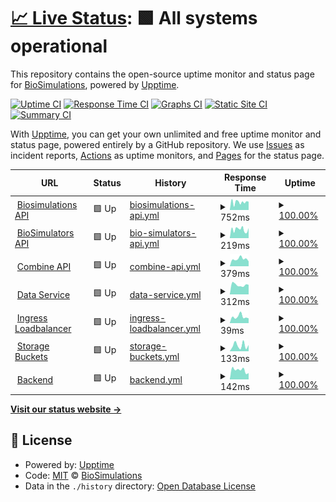 # [📈 Live Status](https://status.biosimulations.org): <!--live status--> **🟩 All systems operational**

This repository contains the open-source uptime monitor and status page for [BioSimulations](https://biosimulations.org), powered by [Upptime](https://github.com/upptime/upptime).

[![Uptime CI](https://github.com/biosimulations/status-monitor/workflows/Uptime%20CI/badge.svg)](https://github.com/biosimulations/status-monitor/actions?query=workflow%3A%22Uptime+CI%22)
[![Response Time CI](https://github.com/biosimulations/status-monitor/workflows/Response%20Time%20CI/badge.svg)](https://github.com/biosimulations/status-monitor/actions?query=workflow%3A%22Response+Time+CI%22)
[![Graphs CI](https://github.com/biosimulations/status-monitor/workflows/Graphs%20CI/badge.svg)](https://github.com/biosimulations/status-monitor/actions?query=workflow%3A%22Graphs+CI%22)
[![Static Site CI](https://github.com/biosimulations/status-monitor/workflows/Static%20Site%20CI/badge.svg)](https://github.com/biosimulations/status-monitor/actions?query=workflow%3A%22Static+Site+CI%22)
[![Summary CI](https://github.com/biosimulations/status-monitor/workflows/Summary%20CI/badge.svg)](https://github.com/biosimulations/status-monitor/actions?query=workflow%3A%22Summary+CI%22)

With [Upptime](https://upptime.js.org), you can get your own unlimited and free uptime monitor and status page, powered entirely by a GitHub repository. We use [Issues](https://github.com/biosimulations/status-monitor/issues) as incident reports, [Actions](https://github.com/biosimulations/status-monitor/actions) as uptime monitors, and [Pages](https://status.biosimulations.org) for the status page.

<!--start: status pages-->
<!-- This summary is generated by Upptime (https://github.com/upptime/upptime) -->
<!-- Do not edit this manually, your changes will be overwritten -->
<!-- prettier-ignore -->
| URL | Status | History | Response Time | Uptime |
| --- | ------ | ------- | ------------- | ------ |
| <img alt="" src="https://icons.duckduckgo.com/ip3/api.biosimulations.org.ico" height="13"> [Biosimulations API](https://api.biosimulations.org/health/status) | 🟩 Up | [biosimulations-api.yml](https://github.com/biosimulations/status/commits/HEAD/history/biosimulations-api.yml) | <details><summary><img alt="Response time graph" src="./graphs/biosimulations-api/response-time-week.png" height="20"> 752ms</summary><br><a href="https://status.biosimulations.org/history/biosimulations-api"><img alt="Response time 1162" src="https://img.shields.io/endpoint?url=https%3A%2F%2Fraw.githubusercontent.com%2Fbiosimulations%2Fstatus%2FHEAD%2Fapi%2Fbiosimulations-api%2Fresponse-time.json"></a><br><a href="https://status.biosimulations.org/history/biosimulations-api"><img alt="24-hour response time 1166" src="https://img.shields.io/endpoint?url=https%3A%2F%2Fraw.githubusercontent.com%2Fbiosimulations%2Fstatus%2FHEAD%2Fapi%2Fbiosimulations-api%2Fresponse-time-day.json"></a><br><a href="https://status.biosimulations.org/history/biosimulations-api"><img alt="7-day response time 752" src="https://img.shields.io/endpoint?url=https%3A%2F%2Fraw.githubusercontent.com%2Fbiosimulations%2Fstatus%2FHEAD%2Fapi%2Fbiosimulations-api%2Fresponse-time-week.json"></a><br><a href="https://status.biosimulations.org/history/biosimulations-api"><img alt="30-day response time 988" src="https://img.shields.io/endpoint?url=https%3A%2F%2Fraw.githubusercontent.com%2Fbiosimulations%2Fstatus%2FHEAD%2Fapi%2Fbiosimulations-api%2Fresponse-time-month.json"></a><br><a href="https://status.biosimulations.org/history/biosimulations-api"><img alt="1-year response time 994" src="https://img.shields.io/endpoint?url=https%3A%2F%2Fraw.githubusercontent.com%2Fbiosimulations%2Fstatus%2FHEAD%2Fapi%2Fbiosimulations-api%2Fresponse-time-year.json"></a></details> | <details><summary><a href="https://status.biosimulations.org/history/biosimulations-api">100.00%</a></summary><a href="https://status.biosimulations.org/history/biosimulations-api"><img alt="All-time uptime 99.80%" src="https://img.shields.io/endpoint?url=https%3A%2F%2Fraw.githubusercontent.com%2Fbiosimulations%2Fstatus%2FHEAD%2Fapi%2Fbiosimulations-api%2Fuptime.json"></a><br><a href="https://status.biosimulations.org/history/biosimulations-api"><img alt="24-hour uptime 100.00%" src="https://img.shields.io/endpoint?url=https%3A%2F%2Fraw.githubusercontent.com%2Fbiosimulations%2Fstatus%2FHEAD%2Fapi%2Fbiosimulations-api%2Fuptime-day.json"></a><br><a href="https://status.biosimulations.org/history/biosimulations-api"><img alt="7-day uptime 100.00%" src="https://img.shields.io/endpoint?url=https%3A%2F%2Fraw.githubusercontent.com%2Fbiosimulations%2Fstatus%2FHEAD%2Fapi%2Fbiosimulations-api%2Fuptime-week.json"></a><br><a href="https://status.biosimulations.org/history/biosimulations-api"><img alt="30-day uptime 99.91%" src="https://img.shields.io/endpoint?url=https%3A%2F%2Fraw.githubusercontent.com%2Fbiosimulations%2Fstatus%2FHEAD%2Fapi%2Fbiosimulations-api%2Fuptime-month.json"></a><br><a href="https://status.biosimulations.org/history/biosimulations-api"><img alt="1-year uptime 99.82%" src="https://img.shields.io/endpoint?url=https%3A%2F%2Fraw.githubusercontent.com%2Fbiosimulations%2Fstatus%2FHEAD%2Fapi%2Fbiosimulations-api%2Fuptime-year.json"></a></details>
| <img alt="" src="https://icons.duckduckgo.com/ip3/api.biosimulators.org.ico" height="13"> [BioSimulators API](https://api.biosimulators.org/health) | 🟩 Up | [bio-simulators-api.yml](https://github.com/biosimulations/status/commits/HEAD/history/bio-simulators-api.yml) | <details><summary><img alt="Response time graph" src="./graphs/bio-simulators-api/response-time-week.png" height="20"> 219ms</summary><br><a href="https://status.biosimulations.org/history/bio-simulators-api"><img alt="Response time 278" src="https://img.shields.io/endpoint?url=https%3A%2F%2Fraw.githubusercontent.com%2Fbiosimulations%2Fstatus%2FHEAD%2Fapi%2Fbio-simulators-api%2Fresponse-time.json"></a><br><a href="https://status.biosimulations.org/history/bio-simulators-api"><img alt="24-hour response time 389" src="https://img.shields.io/endpoint?url=https%3A%2F%2Fraw.githubusercontent.com%2Fbiosimulations%2Fstatus%2FHEAD%2Fapi%2Fbio-simulators-api%2Fresponse-time-day.json"></a><br><a href="https://status.biosimulations.org/history/bio-simulators-api"><img alt="7-day response time 219" src="https://img.shields.io/endpoint?url=https%3A%2F%2Fraw.githubusercontent.com%2Fbiosimulations%2Fstatus%2FHEAD%2Fapi%2Fbio-simulators-api%2Fresponse-time-week.json"></a><br><a href="https://status.biosimulations.org/history/bio-simulators-api"><img alt="30-day response time 215" src="https://img.shields.io/endpoint?url=https%3A%2F%2Fraw.githubusercontent.com%2Fbiosimulations%2Fstatus%2FHEAD%2Fapi%2Fbio-simulators-api%2Fresponse-time-month.json"></a><br><a href="https://status.biosimulations.org/history/bio-simulators-api"><img alt="1-year response time 267" src="https://img.shields.io/endpoint?url=https%3A%2F%2Fraw.githubusercontent.com%2Fbiosimulations%2Fstatus%2FHEAD%2Fapi%2Fbio-simulators-api%2Fresponse-time-year.json"></a></details> | <details><summary><a href="https://status.biosimulations.org/history/bio-simulators-api">100.00%</a></summary><a href="https://status.biosimulations.org/history/bio-simulators-api"><img alt="All-time uptime 99.95%" src="https://img.shields.io/endpoint?url=https%3A%2F%2Fraw.githubusercontent.com%2Fbiosimulations%2Fstatus%2FHEAD%2Fapi%2Fbio-simulators-api%2Fuptime.json"></a><br><a href="https://status.biosimulations.org/history/bio-simulators-api"><img alt="24-hour uptime 100.00%" src="https://img.shields.io/endpoint?url=https%3A%2F%2Fraw.githubusercontent.com%2Fbiosimulations%2Fstatus%2FHEAD%2Fapi%2Fbio-simulators-api%2Fuptime-day.json"></a><br><a href="https://status.biosimulations.org/history/bio-simulators-api"><img alt="7-day uptime 100.00%" src="https://img.shields.io/endpoint?url=https%3A%2F%2Fraw.githubusercontent.com%2Fbiosimulations%2Fstatus%2FHEAD%2Fapi%2Fbio-simulators-api%2Fuptime-week.json"></a><br><a href="https://status.biosimulations.org/history/bio-simulators-api"><img alt="30-day uptime 99.96%" src="https://img.shields.io/endpoint?url=https%3A%2F%2Fraw.githubusercontent.com%2Fbiosimulations%2Fstatus%2FHEAD%2Fapi%2Fbio-simulators-api%2Fuptime-month.json"></a><br><a href="https://status.biosimulations.org/history/bio-simulators-api"><img alt="1-year uptime 99.95%" src="https://img.shields.io/endpoint?url=https%3A%2F%2Fraw.githubusercontent.com%2Fbiosimulations%2Fstatus%2FHEAD%2Fapi%2Fbio-simulators-api%2Fuptime-year.json"></a></details>
| <img alt="" src="https://icons.duckduckgo.com/ip3/combine.api.biosimulations.org.ico" height="13"> [Combine API](https://combine.api.biosimulations.org/health) | 🟩 Up | [combine-api.yml](https://github.com/biosimulations/status/commits/HEAD/history/combine-api.yml) | <details><summary><img alt="Response time graph" src="./graphs/combine-api/response-time-week.png" height="20"> 379ms</summary><br><a href="https://status.biosimulations.org/history/combine-api"><img alt="Response time 446" src="https://img.shields.io/endpoint?url=https%3A%2F%2Fraw.githubusercontent.com%2Fbiosimulations%2Fstatus%2FHEAD%2Fapi%2Fcombine-api%2Fresponse-time.json"></a><br><a href="https://status.biosimulations.org/history/combine-api"><img alt="24-hour response time 278" src="https://img.shields.io/endpoint?url=https%3A%2F%2Fraw.githubusercontent.com%2Fbiosimulations%2Fstatus%2FHEAD%2Fapi%2Fcombine-api%2Fresponse-time-day.json"></a><br><a href="https://status.biosimulations.org/history/combine-api"><img alt="7-day response time 379" src="https://img.shields.io/endpoint?url=https%3A%2F%2Fraw.githubusercontent.com%2Fbiosimulations%2Fstatus%2FHEAD%2Fapi%2Fcombine-api%2Fresponse-time-week.json"></a><br><a href="https://status.biosimulations.org/history/combine-api"><img alt="30-day response time 390" src="https://img.shields.io/endpoint?url=https%3A%2F%2Fraw.githubusercontent.com%2Fbiosimulations%2Fstatus%2FHEAD%2Fapi%2Fcombine-api%2Fresponse-time-month.json"></a><br><a href="https://status.biosimulations.org/history/combine-api"><img alt="1-year response time 426" src="https://img.shields.io/endpoint?url=https%3A%2F%2Fraw.githubusercontent.com%2Fbiosimulations%2Fstatus%2FHEAD%2Fapi%2Fcombine-api%2Fresponse-time-year.json"></a></details> | <details><summary><a href="https://status.biosimulations.org/history/combine-api">100.00%</a></summary><a href="https://status.biosimulations.org/history/combine-api"><img alt="All-time uptime 99.85%" src="https://img.shields.io/endpoint?url=https%3A%2F%2Fraw.githubusercontent.com%2Fbiosimulations%2Fstatus%2FHEAD%2Fapi%2Fcombine-api%2Fuptime.json"></a><br><a href="https://status.biosimulations.org/history/combine-api"><img alt="24-hour uptime 100.00%" src="https://img.shields.io/endpoint?url=https%3A%2F%2Fraw.githubusercontent.com%2Fbiosimulations%2Fstatus%2FHEAD%2Fapi%2Fcombine-api%2Fuptime-day.json"></a><br><a href="https://status.biosimulations.org/history/combine-api"><img alt="7-day uptime 100.00%" src="https://img.shields.io/endpoint?url=https%3A%2F%2Fraw.githubusercontent.com%2Fbiosimulations%2Fstatus%2FHEAD%2Fapi%2Fcombine-api%2Fuptime-week.json"></a><br><a href="https://status.biosimulations.org/history/combine-api"><img alt="30-day uptime 99.96%" src="https://img.shields.io/endpoint?url=https%3A%2F%2Fraw.githubusercontent.com%2Fbiosimulations%2Fstatus%2FHEAD%2Fapi%2Fcombine-api%2Fuptime-month.json"></a><br><a href="https://status.biosimulations.org/history/combine-api"><img alt="1-year uptime 99.90%" src="https://img.shields.io/endpoint?url=https%3A%2F%2Fraw.githubusercontent.com%2Fbiosimulations%2Fstatus%2FHEAD%2Fapi%2Fcombine-api%2Fuptime-year.json"></a></details>
| <img alt="" src="https://icons.duckduckgo.com/ip3/data.biosimulations.org.ico" height="13"> [Data Service](https://data.biosimulations.org/info) | 🟩 Up | [data-service.yml](https://github.com/biosimulations/status/commits/HEAD/history/data-service.yml) | <details><summary><img alt="Response time graph" src="./graphs/data-service/response-time-week.png" height="20"> 312ms</summary><br><a href="https://status.biosimulations.org/history/data-service"><img alt="Response time 502" src="https://img.shields.io/endpoint?url=https%3A%2F%2Fraw.githubusercontent.com%2Fbiosimulations%2Fstatus%2FHEAD%2Fapi%2Fdata-service%2Fresponse-time.json"></a><br><a href="https://status.biosimulations.org/history/data-service"><img alt="24-hour response time 275" src="https://img.shields.io/endpoint?url=https%3A%2F%2Fraw.githubusercontent.com%2Fbiosimulations%2Fstatus%2FHEAD%2Fapi%2Fdata-service%2Fresponse-time-day.json"></a><br><a href="https://status.biosimulations.org/history/data-service"><img alt="7-day response time 312" src="https://img.shields.io/endpoint?url=https%3A%2F%2Fraw.githubusercontent.com%2Fbiosimulations%2Fstatus%2FHEAD%2Fapi%2Fdata-service%2Fresponse-time-week.json"></a><br><a href="https://status.biosimulations.org/history/data-service"><img alt="30-day response time 377" src="https://img.shields.io/endpoint?url=https%3A%2F%2Fraw.githubusercontent.com%2Fbiosimulations%2Fstatus%2FHEAD%2Fapi%2Fdata-service%2Fresponse-time-month.json"></a><br><a href="https://status.biosimulations.org/history/data-service"><img alt="1-year response time 404" src="https://img.shields.io/endpoint?url=https%3A%2F%2Fraw.githubusercontent.com%2Fbiosimulations%2Fstatus%2FHEAD%2Fapi%2Fdata-service%2Fresponse-time-year.json"></a></details> | <details><summary><a href="https://status.biosimulations.org/history/data-service">100.00%</a></summary><a href="https://status.biosimulations.org/history/data-service"><img alt="All-time uptime 99.91%" src="https://img.shields.io/endpoint?url=https%3A%2F%2Fraw.githubusercontent.com%2Fbiosimulations%2Fstatus%2FHEAD%2Fapi%2Fdata-service%2Fuptime.json"></a><br><a href="https://status.biosimulations.org/history/data-service"><img alt="24-hour uptime 100.00%" src="https://img.shields.io/endpoint?url=https%3A%2F%2Fraw.githubusercontent.com%2Fbiosimulations%2Fstatus%2FHEAD%2Fapi%2Fdata-service%2Fuptime-day.json"></a><br><a href="https://status.biosimulations.org/history/data-service"><img alt="7-day uptime 100.00%" src="https://img.shields.io/endpoint?url=https%3A%2F%2Fraw.githubusercontent.com%2Fbiosimulations%2Fstatus%2FHEAD%2Fapi%2Fdata-service%2Fuptime-week.json"></a><br><a href="https://status.biosimulations.org/history/data-service"><img alt="30-day uptime 99.96%" src="https://img.shields.io/endpoint?url=https%3A%2F%2Fraw.githubusercontent.com%2Fbiosimulations%2Fstatus%2FHEAD%2Fapi%2Fdata-service%2Fuptime-month.json"></a><br><a href="https://status.biosimulations.org/history/data-service"><img alt="1-year uptime 99.90%" src="https://img.shields.io/endpoint?url=https%3A%2F%2Fraw.githubusercontent.com%2Fbiosimulations%2Fstatus%2FHEAD%2Fapi%2Fdata-service%2Fuptime-year.json"></a></details>
| <img alt="" src="https://icons.duckduckgo.com/ip3/null.ico" height="13"> [Ingress Loadbalancer](34.123.157.17) | 🟩 Up | [ingress-loadbalancer.yml](https://github.com/biosimulations/status/commits/HEAD/history/ingress-loadbalancer.yml) | <details><summary><img alt="Response time graph" src="./graphs/ingress-loadbalancer/response-time-week.png" height="20"> 39ms</summary><br><a href="https://status.biosimulations.org/history/ingress-loadbalancer"><img alt="Response time 37" src="https://img.shields.io/endpoint?url=https%3A%2F%2Fraw.githubusercontent.com%2Fbiosimulations%2Fstatus%2FHEAD%2Fapi%2Fingress-loadbalancer%2Fresponse-time.json"></a><br><a href="https://status.biosimulations.org/history/ingress-loadbalancer"><img alt="24-hour response time 64" src="https://img.shields.io/endpoint?url=https%3A%2F%2Fraw.githubusercontent.com%2Fbiosimulations%2Fstatus%2FHEAD%2Fapi%2Fingress-loadbalancer%2Fresponse-time-day.json"></a><br><a href="https://status.biosimulations.org/history/ingress-loadbalancer"><img alt="7-day response time 39" src="https://img.shields.io/endpoint?url=https%3A%2F%2Fraw.githubusercontent.com%2Fbiosimulations%2Fstatus%2FHEAD%2Fapi%2Fingress-loadbalancer%2Fresponse-time-week.json"></a><br><a href="https://status.biosimulations.org/history/ingress-loadbalancer"><img alt="30-day response time 41" src="https://img.shields.io/endpoint?url=https%3A%2F%2Fraw.githubusercontent.com%2Fbiosimulations%2Fstatus%2FHEAD%2Fapi%2Fingress-loadbalancer%2Fresponse-time-month.json"></a><br><a href="https://status.biosimulations.org/history/ingress-loadbalancer"><img alt="1-year response time 37" src="https://img.shields.io/endpoint?url=https%3A%2F%2Fraw.githubusercontent.com%2Fbiosimulations%2Fstatus%2FHEAD%2Fapi%2Fingress-loadbalancer%2Fresponse-time-year.json"></a></details> | <details><summary><a href="https://status.biosimulations.org/history/ingress-loadbalancer">100.00%</a></summary><a href="https://status.biosimulations.org/history/ingress-loadbalancer"><img alt="All-time uptime 100.00%" src="https://img.shields.io/endpoint?url=https%3A%2F%2Fraw.githubusercontent.com%2Fbiosimulations%2Fstatus%2FHEAD%2Fapi%2Fingress-loadbalancer%2Fuptime.json"></a><br><a href="https://status.biosimulations.org/history/ingress-loadbalancer"><img alt="24-hour uptime 100.00%" src="https://img.shields.io/endpoint?url=https%3A%2F%2Fraw.githubusercontent.com%2Fbiosimulations%2Fstatus%2FHEAD%2Fapi%2Fingress-loadbalancer%2Fuptime-day.json"></a><br><a href="https://status.biosimulations.org/history/ingress-loadbalancer"><img alt="7-day uptime 100.00%" src="https://img.shields.io/endpoint?url=https%3A%2F%2Fraw.githubusercontent.com%2Fbiosimulations%2Fstatus%2FHEAD%2Fapi%2Fingress-loadbalancer%2Fuptime-week.json"></a><br><a href="https://status.biosimulations.org/history/ingress-loadbalancer"><img alt="30-day uptime 100.00%" src="https://img.shields.io/endpoint?url=https%3A%2F%2Fraw.githubusercontent.com%2Fbiosimulations%2Fstatus%2FHEAD%2Fapi%2Fingress-loadbalancer%2Fuptime-month.json"></a><br><a href="https://status.biosimulations.org/history/ingress-loadbalancer"><img alt="1-year uptime 100.00%" src="https://img.shields.io/endpoint?url=https%3A%2F%2Fraw.githubusercontent.com%2Fbiosimulations%2Fstatus%2FHEAD%2Fapi%2Fingress-loadbalancer%2Fuptime-year.json"></a></details>
| <img alt="" src="https://icons.duckduckgo.com/ip3/storage.googleapis.com.ico" height="13"> [Storage Buckets](https://storage.googleapis.com/files.biosimulations.org/index.html) | 🟩 Up | [storage-buckets.yml](https://github.com/biosimulations/status/commits/HEAD/history/storage-buckets.yml) | <details><summary><img alt="Response time graph" src="./graphs/storage-buckets/response-time-week.png" height="20"> 133ms</summary><br><a href="https://status.biosimulations.org/history/storage-buckets"><img alt="Response time 277" src="https://img.shields.io/endpoint?url=https%3A%2F%2Fraw.githubusercontent.com%2Fbiosimulations%2Fstatus%2FHEAD%2Fapi%2Fstorage-buckets%2Fresponse-time.json"></a><br><a href="https://status.biosimulations.org/history/storage-buckets"><img alt="24-hour response time 81" src="https://img.shields.io/endpoint?url=https%3A%2F%2Fraw.githubusercontent.com%2Fbiosimulations%2Fstatus%2FHEAD%2Fapi%2Fstorage-buckets%2Fresponse-time-day.json"></a><br><a href="https://status.biosimulations.org/history/storage-buckets"><img alt="7-day response time 133" src="https://img.shields.io/endpoint?url=https%3A%2F%2Fraw.githubusercontent.com%2Fbiosimulations%2Fstatus%2FHEAD%2Fapi%2Fstorage-buckets%2Fresponse-time-week.json"></a><br><a href="https://status.biosimulations.org/history/storage-buckets"><img alt="30-day response time 140" src="https://img.shields.io/endpoint?url=https%3A%2F%2Fraw.githubusercontent.com%2Fbiosimulations%2Fstatus%2FHEAD%2Fapi%2Fstorage-buckets%2Fresponse-time-month.json"></a><br><a href="https://status.biosimulations.org/history/storage-buckets"><img alt="1-year response time 100" src="https://img.shields.io/endpoint?url=https%3A%2F%2Fraw.githubusercontent.com%2Fbiosimulations%2Fstatus%2FHEAD%2Fapi%2Fstorage-buckets%2Fresponse-time-year.json"></a></details> | <details><summary><a href="https://status.biosimulations.org/history/storage-buckets">100.00%</a></summary><a href="https://status.biosimulations.org/history/storage-buckets"><img alt="All-time uptime 99.95%" src="https://img.shields.io/endpoint?url=https%3A%2F%2Fraw.githubusercontent.com%2Fbiosimulations%2Fstatus%2FHEAD%2Fapi%2Fstorage-buckets%2Fuptime.json"></a><br><a href="https://status.biosimulations.org/history/storage-buckets"><img alt="24-hour uptime 100.00%" src="https://img.shields.io/endpoint?url=https%3A%2F%2Fraw.githubusercontent.com%2Fbiosimulations%2Fstatus%2FHEAD%2Fapi%2Fstorage-buckets%2Fuptime-day.json"></a><br><a href="https://status.biosimulations.org/history/storage-buckets"><img alt="7-day uptime 100.00%" src="https://img.shields.io/endpoint?url=https%3A%2F%2Fraw.githubusercontent.com%2Fbiosimulations%2Fstatus%2FHEAD%2Fapi%2Fstorage-buckets%2Fuptime-week.json"></a><br><a href="https://status.biosimulations.org/history/storage-buckets"><img alt="30-day uptime 100.00%" src="https://img.shields.io/endpoint?url=https%3A%2F%2Fraw.githubusercontent.com%2Fbiosimulations%2Fstatus%2FHEAD%2Fapi%2Fstorage-buckets%2Fuptime-month.json"></a><br><a href="https://status.biosimulations.org/history/storage-buckets"><img alt="1-year uptime 100.00%" src="https://img.shields.io/endpoint?url=https%3A%2F%2Fraw.githubusercontent.com%2Fbiosimulations%2Fstatus%2FHEAD%2Fapi%2Fstorage-buckets%2Fuptime-year.json"></a></details>
| <img alt="" src="https://icons.duckduckgo.com/ip3/null.ico" height="13"> [Backend](biosim-submit-ext.cam.uchc.edu) | 🟩 Up | [backend.yml](https://github.com/biosimulations/status/commits/HEAD/history/backend.yml) | <details><summary><img alt="Response time graph" src="./graphs/backend/response-time-week.png" height="20"> 142ms</summary><br><a href="https://status.biosimulations.org/history/backend"><img alt="Response time 90" src="https://img.shields.io/endpoint?url=https%3A%2F%2Fraw.githubusercontent.com%2Fbiosimulations%2Fstatus%2FHEAD%2Fapi%2Fbackend%2Fresponse-time.json"></a><br><a href="https://status.biosimulations.org/history/backend"><img alt="24-hour response time 184" src="https://img.shields.io/endpoint?url=https%3A%2F%2Fraw.githubusercontent.com%2Fbiosimulations%2Fstatus%2FHEAD%2Fapi%2Fbackend%2Fresponse-time-day.json"></a><br><a href="https://status.biosimulations.org/history/backend"><img alt="7-day response time 142" src="https://img.shields.io/endpoint?url=https%3A%2F%2Fraw.githubusercontent.com%2Fbiosimulations%2Fstatus%2FHEAD%2Fapi%2Fbackend%2Fresponse-time-week.json"></a><br><a href="https://status.biosimulations.org/history/backend"><img alt="30-day response time 145" src="https://img.shields.io/endpoint?url=https%3A%2F%2Fraw.githubusercontent.com%2Fbiosimulations%2Fstatus%2FHEAD%2Fapi%2Fbackend%2Fresponse-time-month.json"></a><br><a href="https://status.biosimulations.org/history/backend"><img alt="1-year response time 102" src="https://img.shields.io/endpoint?url=https%3A%2F%2Fraw.githubusercontent.com%2Fbiosimulations%2Fstatus%2FHEAD%2Fapi%2Fbackend%2Fresponse-time-year.json"></a></details> | <details><summary><a href="https://status.biosimulations.org/history/backend">100.00%</a></summary><a href="https://status.biosimulations.org/history/backend"><img alt="All-time uptime 99.96%" src="https://img.shields.io/endpoint?url=https%3A%2F%2Fraw.githubusercontent.com%2Fbiosimulations%2Fstatus%2FHEAD%2Fapi%2Fbackend%2Fuptime.json"></a><br><a href="https://status.biosimulations.org/history/backend"><img alt="24-hour uptime 100.00%" src="https://img.shields.io/endpoint?url=https%3A%2F%2Fraw.githubusercontent.com%2Fbiosimulations%2Fstatus%2FHEAD%2Fapi%2Fbackend%2Fuptime-day.json"></a><br><a href="https://status.biosimulations.org/history/backend"><img alt="7-day uptime 100.00%" src="https://img.shields.io/endpoint?url=https%3A%2F%2Fraw.githubusercontent.com%2Fbiosimulations%2Fstatus%2FHEAD%2Fapi%2Fbackend%2Fuptime-week.json"></a><br><a href="https://status.biosimulations.org/history/backend"><img alt="30-day uptime 100.00%" src="https://img.shields.io/endpoint?url=https%3A%2F%2Fraw.githubusercontent.com%2Fbiosimulations%2Fstatus%2FHEAD%2Fapi%2Fbackend%2Fuptime-month.json"></a><br><a href="https://status.biosimulations.org/history/backend"><img alt="1-year uptime 99.94%" src="https://img.shields.io/endpoint?url=https%3A%2F%2Fraw.githubusercontent.com%2Fbiosimulations%2Fstatus%2FHEAD%2Fapi%2Fbackend%2Fuptime-year.json"></a></details>

<!--end: status pages-->

[**Visit our status website →**](https://status.biosimulations.org)

## 📄 License

- Powered by: [Upptime](https://github.com/upptime/upptime)
- Code: [MIT](./LICENSE) © [BioSimulations](https://biosimulations.org)
- Data in the `./history` directory: [Open Database License](https://opendatacommons.org/licenses/odbl/1-0/)
